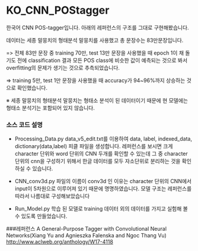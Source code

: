 # KO_CNN_POStagger

한국어 CNN POS-tagger입니다. 아래의 레퍼런스의 구조를 그대로 구현해봤습니다.

데이터는 세종 말뭉치의 형태분석 말뭉치를 사용했고 총 문장수는 83만문장입니다.

=> 전체 83만 문장 중 training 70만, test 13만 문장을 사용했을 때 epoch 1이 채 돌기도 전에 classification 결과 모든 POS class에 비슷한 값이 예측되는 것으로 봐서 overfitting의 문제가 생기는 것으로 추측되었습니다.

=> training 5만, test 1만 문장을 사용했을 때 accuracy가 94~96%까지 상승하는 것으로 확인했습니다.

※ 세종 말뭉치의 형태분석 말뭉치는 형태소 분석이 된 데이터이기 때문에 현 모델에는 형태소 분석기는 포함되어 있지 않습니다. 

### 소스 코드 설명

- Processing_Data.py
data_v5_edit.txt를 이용하여 data, label, indexed_data, dictionary(data,label) 피클 파일을 생성합니다.
레퍼런스를 보시면 크게 character 단위와 word 단위의 CNN 두개를 확인할 수 있는데 그 중 character 단위의 cnn을 구성하기 위해서 한글 데이터를 모두 자소단위로 분리하는 것을 확인하실 수 있습니다.

- CNN_conv3d.py
파일의 이름이 conv3d 인 이유는 character 단위의 CNN에서 input이 5차원으로 이루어져 있기 때문에 명명하였습니다.
모델 구조는 레퍼런스를 따라서 나름대로 구성해보았습니다

- Run_Model.py
학습 된 모델로 training 데이터 외의 데이터를 가지고 실험해 볼 수 있도록 만들었습니다.



###레퍼런스
A General-Purpose Tagger with Convolutional Neural Networks(Xiang Yu and Agnieszka Falenska and Ngoc Thang Vu)
http://www.aclweb.org/anthology/W17-4118
